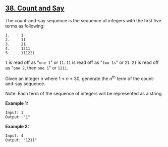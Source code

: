 ## [38. Count and Say](https://leetcode.com/problems/count-and-say/)

The count-and-say sequence is the sequence of integers with the first five terms as following:

```$xslt
1.     1
2.     11
3.     21
4.     1211
5.     111221
```

`1` is read off as "`one 1`" or `11`.
`11` is read off as "`two 1s`" or `21`.
`21` is read off as "`one 2`, then `one 1`" or `1211`.

Given an integer n where 1 ≤ *n* ≤ 30, generate the *n*<sup>th</sup> term of the count-and-say sequence.

Note: Each term of the sequence of integers will be represented as a string.


**Example 1:**

```$xslt
Input: 1
Output: "1"
```

**Example 2:**

```$xslt
Input: 4
Output: "1211"
```
